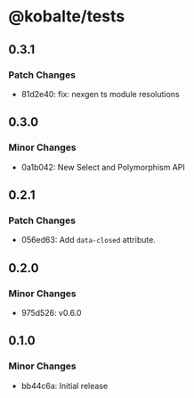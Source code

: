 # @kobalte/tests

## 0.3.1

### Patch Changes

- 81d2e40: fix: nexgen ts module resolutions

## 0.3.0

### Minor Changes

- 0a1b042: New Select and Polymorphism API

## 0.2.1

### Patch Changes

- 056ed63: Add `data-closed` attribute.

## 0.2.0

### Minor Changes

- 975d526: v0.6.0

## 0.1.0

### Minor Changes

- bb44c6a: Initial release
